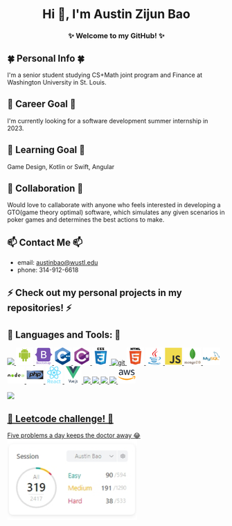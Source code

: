 <h1 align="center">Hi 👋, I'm Austin Zijun Bao</h1>
<h3 align="center">✨ Welcome to my GitHub! ✨</h3>

## 🍀 Personal Info 🍀
I'm a senior student studying CS+Math joint program and Finance at Washington University in St. Louis.

## 💼 Career Goal 💼
I'm currently looking for a software development summer internship in 2023.

## 📖 Learning Goal 📖
Game Design, Kotlin or Swift, Angular

## 👯 Collaboration 👯
Would love to callaborate with anyone who feels interested in developing a GTO(game theory optimal) software, which simulates any given scenarios in poker games and determines the best actions to make.

## 📫 Contact Me 📫
- email: austinbao@wustl.edu
- phone: 314-912-6618

## ⚡ Check out my personal projects in my repositories! ⚡

## 🔨 Languages and Tools: 🔨
<p align="left"> <a href="https://developer.android.com" target="_blank"> 
  <img height=40 src="https://cdn.jsdelivr.net/gh/devicons/devicon/icons/python/python-original.svg" />
  <img src="https://raw.githubusercontent.com/devicons/devicon/master/icons/android/android-original-wordmark.svg" alt="android" width="40" height="40"/> </a> <a href="https://www.arduino.cc/" target="_blank"> 
 <img src="https://raw.githubusercontent.com/devicons/devicon/master/icons/bootstrap/bootstrap-plain-wordmark.svg" alt="bootstrap" width="40" height="40"/> </a> <a href="https://www.w3schools.com/cpp/" target="_blank"> 
  <img src="https://raw.githubusercontent.com/devicons/devicon/master/icons/cplusplus/cplusplus-original.svg" alt="cplusplus" width="40" height="40"/> </a> <a href="https://www.w3schools.com/cs/" target="_blank"> 
  <img src="https://raw.githubusercontent.com/devicons/devicon/master/icons/csharp/csharp-original.svg" alt="csharp" width="40" height="40"/> </a> <a href="https://www.w3schools.com/css/" target="_blank"> 
  <img src="https://raw.githubusercontent.com/devicons/devicon/master/icons/css3/css3-original-wordmark.svg" alt="css3" width="40" height="40"/> </a> <a href="https://www.electronjs.org" target="_blank"> 
<img src="https://www.vectorlogo.zone/logos/git-scm/git-scm-icon.svg" alt="git" width="40" height="40"/> </a> <a href="https://www.w3.org/html/" target="_blank"> 
  <img src="https://raw.githubusercontent.com/devicons/devicon/master/icons/html5/html5-original-wordmark.svg" alt="html5" width="40" height="40"/> </a> <a href="https://www.java.com" target="_blank"> 
  <img src="https://raw.githubusercontent.com/devicons/devicon/master/icons/java/java-original.svg" alt="java" width="40" height="40"/> </a> <a href="https://developer.mozilla.org/en-US/docs/Web/JavaScript" target="_blank"> 
  <img src="https://raw.githubusercontent.com/devicons/devicon/master/icons/javascript/javascript-original.svg" alt="javascript" width="40" height="40"/> </a> <a href="https://kotlinlang.org" target="_blank"> 
  <img src="https://raw.githubusercontent.com/devicons/devicon/master/icons/mongodb/mongodb-original-wordmark.svg" alt="mongodb" width="40" height="40"/> </a> <a href="https://www.mysql.com/" target="_blank"> 
  <img src="https://raw.githubusercontent.com/devicons/devicon/master/icons/mysql/mysql-original-wordmark.svg" alt="mysql" width="40" height="40"/> </a> <a href="https://nodejs.org" target="_blank"> 
  <img src="https://raw.githubusercontent.com/devicons/devicon/master/icons/nodejs/nodejs-original-wordmark.svg" alt="nodejs" width="40" height="40"/> </a> <a href="https://www.php.net" target="_blank">
  <img src="https://raw.githubusercontent.com/devicons/devicon/master/icons/php/php-original.svg" alt="php" width="40" height="40"/> </a> <a href="https://reactjs.org/" target="_blank"> 
  <img src="https://raw.githubusercontent.com/devicons/devicon/master/icons/react/react-original-wordmark.svg" alt="react" width="40" height="40"/> </a> <a href="https://redis.io" target="_blank"> 
  <img src="https://raw.githubusercontent.com/devicons/devicon/master/icons/vuejs/vuejs-original-wordmark.svg" alt="vuejs" width="40" height="40"/> </a> <a href="https://webpack.js.org" target="_blank">
  <img height=40 src="https://cdn.jsdelivr.net/gh/devicons/devicon/icons/azure/azure-original.svg" />
  <img height=40 src="https://cdn.jsdelivr.net/gh/devicons/devicon/icons/jupyter/jupyter-original.svg" />
  <img height=40 src="https://cdn.jsdelivr.net/gh/devicons/devicon/icons/postgresql/postgresql-original.svg" />
  <img height=40 src="https://cdn.jsdelivr.net/gh/devicons/devicon/icons/bash/bash-original.svg" />
  <img src="https://raw.githubusercontent.com/devicons/devicon/master/icons/amazonwebservices/amazonwebservices-original-wordmark.svg" alt="aws" width="40" height="40"/><br><br>
  <img src="https://github-readme-stats.vercel.app/api/top-langs/?username=AustinBao0419"/>
  
##
  
## 👊 Leetcode challenge! 👊
Five problems a day keeps the doctor away 😂 <br>
<img src="Leetcode.jpg" alt="leetcode" width="300"/>
